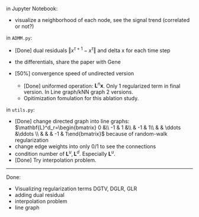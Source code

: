 in Jupyter Notebook:
- visualize a neighborhood of each node, see the signal trend (correlated or not?)

in `ADMM.py`:
- [Done] dual residuals $\Vert x^{\tau+1} - x^\tau\Vert$ and delta x for each time step
- the differentials, share the paper with Gene

- [50%] convergence speed of undirected version
    - [Done] uniformed operation: $\mathbf{L}^n \mathbf{x}$. Only 1 regularized term in final version. In Line graph/kNN graph 2 versions.
    - Opitimization fomulation for this ablation study.

in `utils.py`:
- [Done] change directed graph into line graphs: $\mathbf{L}^d_r=\begin{bmatrix}
0 &\\
-1 & 1 &\\
 & -1 & 1\\
 & & \ddots &\ddots \\
 & & & -1 & 1\end{bmatrix}$ because of random-walk regularization
- change edge weights into only 0/1 to see the connections
- condition number of $\mathbf{L}^u, \mathbf{L}^d$. Especially $\mathbf{L}^u$.
- [Done] Try interpolation problem.

---
Done:
- Visualizing regularization terms DGTV, DGLR, GLR
- adding dual residual
- interpolation problem
- line graph